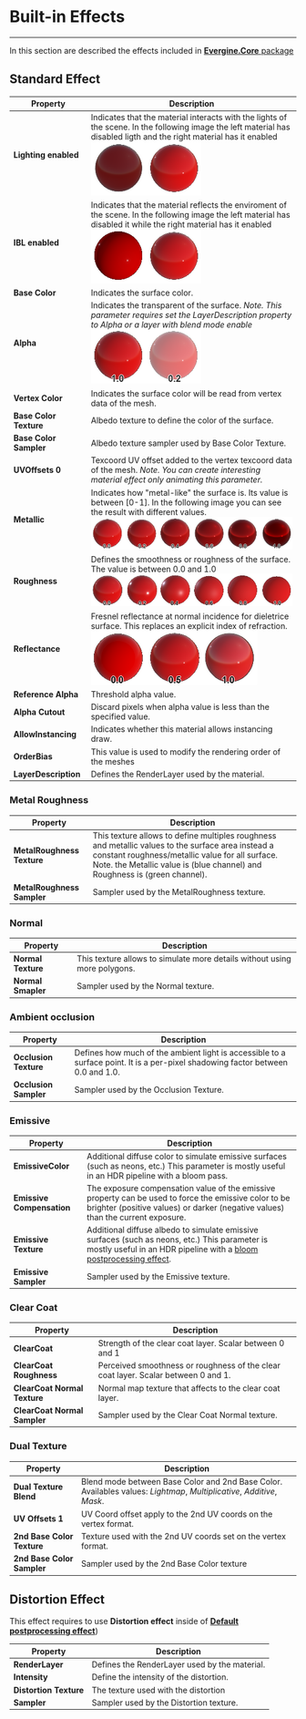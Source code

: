 # Built-in Effects
---
In this section are described the effects included in [**Evergine.Core** package](../../addons/index.md)

## Standard Effect

|Property                       | Description |
|-------------------------------|-------------|
| **Lighting enabled**          | Indicates that the material interacts with the lights of the scene. In the following image the left material has disabled ligth and the right material has it enabled <br> ![Light off/on](images/DefaultMaterialLightOnOff.png)|
| **IBL enabled**               | Indicates that the material reflects the enviroment of the scene. In the following image the left material has disabled it while the right material has it enabled <br> ![IBL off/on](images/DefaultMaterialIBLOnOff.png)|
| **Base Color**                | Indicates the surface color.  |
| **Alpha**                     | Indicates the transparent of the surface. _Note. This parameter requires set the LayerDescription property to Alpha or a layer with blend mode enable_ <br> ![Alpha values](images/DefaultMaterialAlphaOnOff.png) |
| **Vertex Color**              | Indicates the surface color will be read from vertex data of the mesh. |
| **Base Color Texture**        | Albedo texture to define the color of the surface. |
| **Base Color Sampler**        | Albedo texture sampler used by Base Color Texture. |
| **UVOffsets 0**               | Texcoord UV offset added to the vertex texcoord data of the mesh. _Note. You can create interesting material effect only animating this parameter._|
| **Metallic**                  | Indicates how "metal-like" the surface is. Its value is between [0-1]. In the following image you can see the result with different values. <br> ![Metallic values](images/DefaultMaterialMetallic.png) |
| **Roughness**                 | Defines the smoothness or roughness of the surface. The value is between 0.0 and 1.0 <br> ![Roughness values](images/DefaultMaterialRoughness.png) |
| **Reflectance**               | Fresnel reflectance at normal incidence for dieletrice surface. This replaces an explicit index of refraction. <br> ![Reflectance values](images/DefaultMaterialReflectance.png) |
| **Reference Alpha**           | Threshold alpha value. |
| **Alpha Cutout**              | Discard pixels when alpha value is less than the specified value.|
| **AllowInstancing**           | Indicates whether this material allows instancing draw. |
| **OrderBias**                 | This value is used to modify the rendering order of the meshes |
| **LayerDescription**          | Defines the RenderLayer used by the material. |

### Metal Roughness
|Property                       | Description |
|-------------------------------|-------------|
| **MetalRoughness Texture**    | This texture allows to define multiples roughness and metallic values to the surface area instead a constant roughness/metallic value for all surface. Note. the Metallic value is (blue channel) and Roughness is (green channel). |
| **MetalRoughness Sampler**    | Sampler used by the MetalRoughness texture.  |

### Normal

|Property                       | Description |
|-------------------------------|-------------|
| **Normal Texture**            | This texture allows to simulate more details without using more polygons. |
| **Normal Smapler**            | Sampler used by the Normal texture. |

### Ambient occlusion

|Property                       | Description |
|-------------------------------|-------------|
| **Occlusion Texture**         | Defines how much of the ambient light is accessible to a surface point. It is a per-pixel shadowing factor between 0.0 and 1.0. |
| **Occlusion Sampler**         | Sampler used by the Occlusion Texture. |

### Emissive

|Property                       | Description |
|-------------------------------|-------------|
| **EmissiveColor**             | Additional diffuse color to simulate emissive surfaces (such as neons, etc.) This parameter is mostly useful in an HDR pipeline with a bloom pass. |
| **Emissive Compensation**     | The exposure compensation value of the emissive property can be used to force the emissive color to be brighter (positive values) or darker (negative values) than the current exposure. |
| **Emissive Texture**          | Additional diffuse albedo to simulate emissive surfaces (such as neons, etc.) This parameter is mostly useful in an HDR pipeline with a [bloom postprocessing effect](../postprocessing_graph/default_postprocessing_graph/bloom.md). |
| **Emissive Sampler**          | Sampler used by the Emissive texture. |

### Clear Coat

|Property                       | Description |
|-------------------------------|-------------|
| **ClearCoat**                 | Strength of the clear coat layer. Scalar between 0 and 1 |
| **ClearCoat Roughness**       | Perceived smoothness or roughness of the clear coat layer. Scalar between 0 and 1. |
| **ClearCoat Normal Texture**  | Normal map texture that affects to the clear coat layer. |
| **ClearCoat Normal Sampler**  | Sampler used by the Clear Coat Normal texture. |

### Dual Texture

|Property                       | Description |
|-------------------------------|-------------|
| **Dual Texture Blend**        | Blend mode between Base Color and 2nd Base Color. Availables values: _Lightmap_, _Multiplicative_, _Additive_, _Mask_. |
| **UV Offsets 1**              | UV Coord offset apply to the 2nd UV coords on the vertex format. |
| **2nd Base Color Texture**    | Texture used with the 2nd UV coords set on the vertex format. |
| **2nd Base Color Sampler**    | Sampler used by the 2nd Base Color texture |


## Distortion Effect

This effect requires to use **Distortion effect** inside of [**Default postprocessing effect**](../postprocessing_graph/default_postprocessing_graph/tonemapping.md))


|Property                       | Description |
|-------------------------------|-------------|
| **RenderLayer**               | Defines the RenderLayer used by the material. |
| **Intensity**                 | Define the intensity of the distortion. |
| **Distortion Texture**        | The texture used with the distortion    |
| **Sampler**                   | Sampler used by the Distortion texture. |